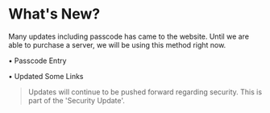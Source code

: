 # What's New?

Many updates including passcode has came to the website. Until we are able to purchase a server, we will be using this method right now.

   • Passcode Entry
   
   • Updated Some Links
   
   > Updates will continue to be pushed forward regarding security.
This is part of the 'Security Update'.

